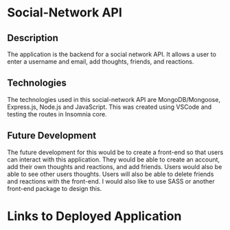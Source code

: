 # Social-Network API

## Description
The application is the backend for a social network API. It allows a user to enter a username and email, add thoughts, friends, and reactions.

## Technologies
The technologies used in this social-network API are MongoDB/Mongoose, Express.js, Node.js and JavaScript. This was created using VSCode and testing the routes in Insomnia core.

## Future Development

The future development for this would be to create a front-end so that users can interact with this application. They would be able to create an account, add their own thoughts and reactions, and add friends. Users would also be able to see other users thoughts. Users will also be able to delete friends and reactions with the front-end. I would also like to use SASS or another front-end package to design this.

# Links to Deployed Application


